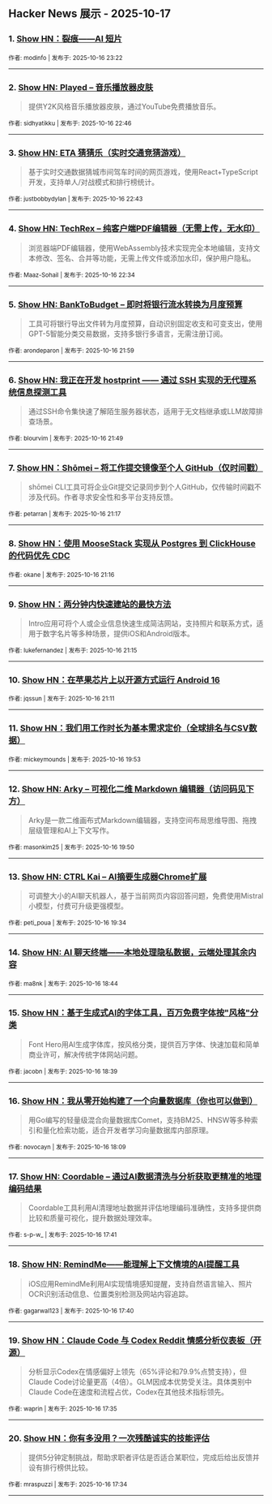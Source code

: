 ## Hacker News 展示 - 2025-10-17


### 1. [Show HN：裂痕——AI 短片](https://news.ycombinator.com/item?id=45611869)

<sub>作者: modinfo | 发布于: 2025-10-16 23:22</sub>

---

### 2. [Show HN: Played – 音乐播放器皮肤](https://news.ycombinator.com/item?id=45611600)
> 提供Y2K风格音乐播放器皮肤，通过YouTube免费播放音乐。

<sub>作者: sidhyatikku | 发布于: 2025-10-16 22:46</sub>

---

### 3. [Show HN: ETA 猜猜乐（实时交通竞猜游戏）](https://news.ycombinator.com/item?id=45611571)
> 基于实时交通数据猜城市间驾车时间的网页游戏，使用React+TypeScript开发，支持单人/对战模式和排行榜统计。

<sub>作者: justbobbydylan | 发布于: 2025-10-16 22:43</sub>

---

### 4. [Show HN: TechRex – 纯客户端PDF编辑器（无需上传，无水印）](https://news.ycombinator.com/item?id=45611498)
> 浏览器端PDF编辑器，使用WebAssembly技术实现完全本地编辑，支持文本修改、签名、合并等功能，无需上传文件或添加水印，保护用户隐私。

<sub>作者: Maaz-Sohail | 发布于: 2025-10-16 22:34</sub>

---

### 5. [Show HN: BankToBudget – 即时将银行流水转换为月度预算](https://news.ycombinator.com/item?id=45611197)
> 工具可将银行导出文件转为月度预算，自动识别固定收支和可变支出，使用GPT-5智能分类交易数据，支持多银行多语言，无需注册订阅。

<sub>作者: arondeparon | 发布于: 2025-10-16 21:59</sub>

---

### 6. [Show HN: 我正在开发 hostprint —— 通过 SSH 实现的无代理系统信息探测工具](https://news.ycombinator.com/item?id=45611104)
> 通过SSH命令集快速了解陌生服务器状态，适用于无文档继承或LLM故障排查场景。

<sub>作者: blourvim | 发布于: 2025-10-16 21:49</sub>

---

### 7. [Show HN：Shōmei – 将工作提交镜像至个人 GitHub（仅时间戳）](https://news.ycombinator.com/item?id=45610760)
> shōmei CLI工具可将企业Git提交记录同步到个人GitHub，仅传输时间戳不涉及代码。作者寻求安全性和多平台支持反馈。

<sub>作者: petarran | 发布于: 2025-10-16 21:17</sub>

---

### 8. [Show HN：使用 MooseStack 实现从 Postgres 到 ClickHouse 的代码优先 CDC](https://news.ycombinator.com/item?id=45610752)

<sub>作者: okane | 发布于: 2025-10-16 21:16</sub>

---

### 9. [Show HN：两分钟内快速建站的最快方法](https://news.ycombinator.com/item?id=45610745)
> Intro应用可将个人或企业信息快速生成简洁网站，支持照片和联系方式，适用于数字名片等多种场景，提供iOS和Android版本。

<sub>作者: lukefernandez | 发布于: 2025-10-16 21:15</sub>

---

### 10. [Show HN：在苹果芯片上以开源方式运行 Android 16](https://news.ycombinator.com/item?id=45610709)

<sub>作者: jqssun | 发布于: 2025-10-16 21:11</sub>

---

### 11. [Show HN：我们用工作时长为基本需求定价（全球排名与CSV数据）](https://news.ycombinator.com/item?id=45609942)

<sub>作者: mickeymounds | 发布于: 2025-10-16 19:53</sub>

---

### 12. [Show HN: Arky – 可视化二维 Markdown 编辑器（访问码见下方）](https://news.ycombinator.com/item?id=45609903)
> Arky是一款二维画布式Markdown编辑器，支持空间布局思维导图、拖拽层级管理和AI上下文写作。

<sub>作者: masonkim25 | 发布于: 2025-10-16 19:50</sub>

---

### 13. [Show HN: CTRL Kai – AI摘要生成器Chrome扩展](https://news.ycombinator.com/item?id=45609738)
> 可调整大小的AI聊天机器人，基于当前网页内容回答问题，免费使用Mistral小模型，付费可升级更强模型。

<sub>作者: peti_poua | 发布于: 2025-10-16 19:34</sub>

---

### 14. [Show HN: AI 聊天终端——本地处理隐私数据，云端处理其余内容](https://news.ycombinator.com/item?id=45609140)

<sub>作者: ma8nk | 发布于: 2025-10-16 18:44</sub>

---

### 15. [Show HN：基于生成式AI的字体工具，百万免费字体按"风格"分类](https://news.ycombinator.com/item?id=45609080)
> Font Hero用AI生成字体库，按风格分类，提供百万字体、快速加载和简单商业许可，解决传统字体网站问题。

<sub>作者: jacobn | 发布于: 2025-10-16 18:39</sub>

---

### 16. [Show HN：我从零开始构建了一个向量数据库（你也可以做到）](https://news.ycombinator.com/item?id=45608750)
> 用Go编写的轻量级混合向量数据库Comet，支持BM25、HNSW等多种索引和量化检索功能，适合开发者学习向量数据库内部原理。

<sub>作者: novocayn | 发布于: 2025-10-16 18:09</sub>

---

### 17. [Show HN: Coordable – 通过AI数据清洗与分析获取更精准的地理编码结果](https://news.ycombinator.com/item?id=45608366)
> Coordable工具利用AI清理地址数据并评估地理编码准确性，支持多提供商比较和质量可视化，提升数据处理效率。

<sub>作者: s-p-w_ | 发布于: 2025-10-16 17:41</sub>

---

### 18. [Show HN: RemindMe——能理解上下文情境的AI提醒工具](https://news.ycombinator.com/item?id=45608356)
> iOS应用RemindMe利用AI实现情境感知提醒，支持自然语言输入、照片OCR识别活动信息、位置类别检测及网站内容追踪。

<sub>作者: gagarwal123 | 发布于: 2025-10-16 17:40</sub>

---

### 19. [Show HN：Claude Code 与 Codex Reddit 情感分析仪表板（开源）](https://news.ycombinator.com/item?id=45608274)
> 分析显示Codex在情感偏好上领先（65%评论和79.9%点赞支持），但Claude Code讨论量更高（4倍）。GLM因成本优势受关注。具体类别中Claude Code在速度和流程占优，Codex在其他技术指标领先。

<sub>作者: waprin | 发布于: 2025-10-16 17:35</sub>

---

### 20. [Show HN：你有多没用？一次残酷诚实的技能评估](https://news.ycombinator.com/item?id=45608260)
> 提供5分钟定制挑战，帮助求职者评估是否适合某职位，完成后给出反馈并设有排行榜供比较。

<sub>作者: mraspuzzi | 发布于: 2025-10-16 17:34</sub>

---
